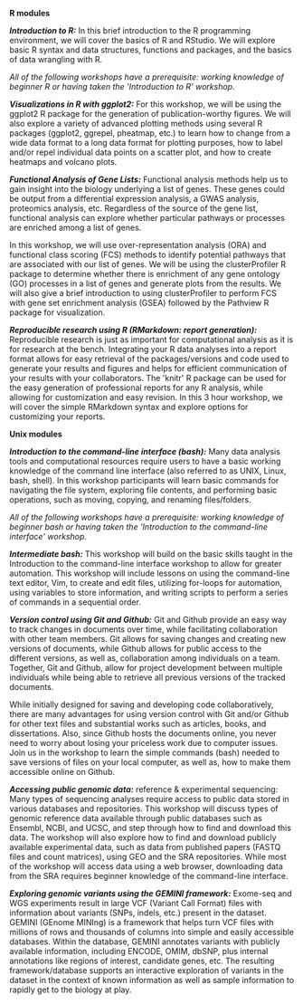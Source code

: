 **R modules**

_**Introduction to R:**_  In this brief introduction to the R programming environment, we will cover the basics of R and RStudio. We will explore basic R syntax and data structures, functions and packages, and the basics of data wrangling with R.

*All of the following workshops have a prerequisite: working knowledge of beginner R or having taken the 'Introduction to R' workshop.*

_**Visualizations in R with ggplot2:**_ For this workshop, we will be using the ggplot2 R package for the generation of publication-worthy figures. We will also explore a variety of advanced plotting methods using several R packages (ggplot2, ggrepel, pheatmap, etc.) to learn how to change from a wide data format to a long data format for plotting purposes, how to label and/or repel individual data points on a scatter plot, and how to create heatmaps and volcano plots.

_**Functional Analysis of Gene Lists:**_ Functional analysis methods help us to gain insight into the biology underlying a list of genes. These genes could be output from a differential expression analysis, a GWAS analysis, proteomics analysis, etc. Regardless of the source of the gene list, functional analysis can explore whether particular pathways or processes are enriched among a list of genes.

In this workshop, we will use over-representation analysis (ORA) and functional class scoring (FCS) methods to identify potential pathways that are associated with our list of genes. We will be using the clusterProfiler R package to determine whether there is enrichment of any gene ontology (GO) processes in a list of genes and generate plots from the results. We will also give a brief introduction to using clusterProfiler to perform FCS with gene set enrichment analysis (GSEA) followed by the Pathview R package for visualization.

_**Reproducible research using R (RMarkdown: report generation):**_ Reproducible research is just as important for computational analysis as it is for research at the bench. Integrating your R data analyses into a report format allows for easy retrieval of the packages/versions and code used to generate your results and figures and helps for efficient communication of your results with your collaborators. The 'knitr' R package can be used for the easy generation of professional reports for any R analysis, while allowing for customization and easy revision. In this 3 hour workshop, we will cover the simple RMarkdown syntax and explore options for customizing your reports. 


**Unix modules**

_**Introduction to the command-line interface (bash):**_  Many data analysis tools and computational resources require users to have a basic working knowledge of the command line interface (also referred to as UNIX, Linux, bash, shell). In this workshop participants will learn basic commands for navigating the file system, exploring file contents, and performing basic operations, such as moving, copying, and renaming files/folders.  

*All of the following workshops have a prerequisite: working knowledge of beginner bash or having taken the 'Introduction to the command-line interface' workshop.*

_**Intermediate bash:**_ This workshop will build on the basic skills taught in the Introduction to the command-line interface workshop to allow for greater automation. This workshop will include lessons on using the command-line text editor, Vim, to create and edit files, utilizing for-loops for automation, using variables to store information, and writing scripts to perform a series of commands in a sequential order. 

_**Version control using Git and Github:**_ Git and Github provide an easy way to track changes in documents over time, while facilitating collaboration with other team members. Git allows for saving changes and creating new versions of documents, while Github allows for public access to the different versions, as well as, collaboration among individuals on a team. Together, Git and Github, allow for project development between multiple individuals while being able to retrieve all previous versions of the tracked documents.

While initially designed for saving and developing code collaboratively, there are many advantages for using version control with Git and/or Github for other text files and substantial works such as articles, books, and dissertations. Also, since Github hosts the documents online, you never need to worry about losing your priceless work due to computer issues. Join us in the workshop to learn the simple commands (bash) needed to save versions of files on your local computer, as well as, how to make them accessible online on Github.

_**Accessing public genomic data:**_  reference & experimental sequencing: Many types of sequencing analyses require access to public data stored in various databases and repositories. This workshop will discuss types of genomic reference data available through public databases such as Ensembl, NCBI, and UCSC, and step through how to find and download this data. The workshop will also explore how to find and download publicly available experimental data, such as data from published papers (FASTQ files and count matrices), using GEO and the SRA repositories. While most of the workshop will access data using a web browser, downloading data from the SRA requires beginner knowledge of the command-line interface. 

_**Exploring genomic variants using the GEMINI framework:**_ Exome-seq and WGS experiments result in large VCF (Variant Call Format) files with information about variants (SNPs, indels, etc.) present in the dataset. GEMINI (GEnome MINIng) is a framework that helps turn VCF files with millions of rows and thousands of columns into simple and easily accessible databases. Within the database, GEMINI annotates variants with publicly available information, including ENCODE, OMIM, dbSNP, plus internal annotations like regions of interest, candidate genes, etc. The resulting framework/database supports an interactive exploration of variants in the dataset in the context of known information as well as sample information to rapidly get to the biology at play.

 

 
